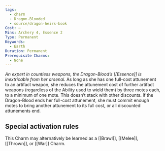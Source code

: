 ```yaml
---
tags:
  - charm
  - Dragon-Blooded
  - source/dragon-heirs-book
Cost: —
Mins: Archery 4, Essence 2
Type: Permanent
Keywords:
  - Earth
Duration: Permanent
Prerequisite Charms:
  - None
---
```

*An expert in countless weapons, the Dragon-Blood’s [[Essence]] is inextricable from her arsenal.*
As long as she has one full-cost attunement to an artifact weapon, she reduces the attunement cost of further artifact weapons (regardless of the Ability used to wield them) by three motes each, to a minimum of one mote. This doesn’t stack with other discounts. If the Dragon-Blood ends her full-cost attunement, she must commit enough motes to bring another attunement to its full cost, or all discounted attunements end.


## Special activation rules

This Charm may alternatively be learned as a [[Brawl]], [[Melee]], [[Thrown]], or [[War]] Charm.